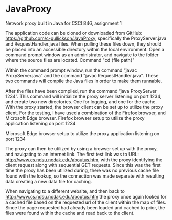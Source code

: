 # JavaProxy
Network proxy built in Java for CSCI 846, assignment 1

The application code can be cloned or downloaded from GitHub: https://github.com/c-gullickson/JavaProxy, specifically the ProxyServer.java and RequestHandler.java files. When pulling these files down, they should be placed into an accessible directory within the local environment.
Open a command prompt window as an administrator, and navigate to the folder where the source files are located. Command "cd {file path}" 
 
Within the command prompt window, run the command “javac ProxyServer.java” and the command “javac RequestHandler.java”. These two commands will compile the Java files in order to make them runnable. 
 
After the files have been compiled, run the command “java ProxyServer 1234”. This command will initialize the proxy server listening on port 1234, and create two new directories. One for logging, and one for the cache. With the proxy started, the browser client can be set up to utilize the proxy client. For the testing, I have used a combination of the Firefox browser, and Microsoft Edge browser. 
Firefox browser setup to utilize the proxy application listening on port 1234
 
Microsoft Edge browser setup to utilize the proxy application listening on port 1234

The proxy can then be utilized by using a browser set up with the proxy, and navigating to an internet link. The first test link was to URL: http://www.cs.ndsu.nodak.edu/aboutus.htm, with the proxy identifying the client request along with sequential GET requests. Since this was the first time the proxy has been utilized during, there was no previous cache file found with the lookup, so the connection was made separate with resulting data creating a new data file for caching.
 
When navigating to a different website, and then back to http://www.cs.ndsu.nodak.edu/aboutus.htm the proxy once again looked for a cached file based on the requested url of the client within the map of files. Since the page requested had already been loaded and cached to prior, the files were found within the cache and read back to the client.
